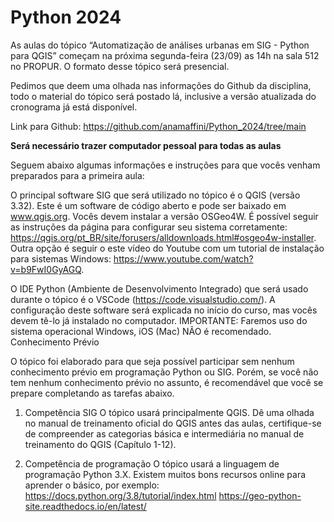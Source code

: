 # Python 2024

As aulas do tópico “Automatização de análises urbanas em SIG - Python para QGIS” começam na próxima segunda-feira (23/09) as 14h na sala 512 no PROPUR. O formato desse tópico será presencial.

Pedimos que deem uma olhada nas informações do Github da disciplina, todo o material do tópico será postado lá, inclusive a versão atualizada do cronograma já está disponível.

Link para Github: https://github.com/anamaffini/Python_2024/tree/main

**Será necessário trazer computador pessoal para todas as aulas**

Seguem abaixo algumas informações e instruções para que vocês venham preparados para a primeira aula:

O principal software SIG que será utilizado no tópico é o QGIS (versão 3.32). Este é um software de código aberto e pode ser baixado em www.qgis.org. Vocês devem instalar a versão OSGeo4W. É possível seguir as instruções da página para configurar seu sistema corretamente: https://qgis.org/pt_BR/site/forusers/alldownloads.html#osgeo4w-installer. Outra opção é seguir o este vídeo do Youtube com um tutorial de instalação para sistemas Windows: https://www.youtube.com/watch?v=b9FwI0GyAGQ.

O IDE Python (Ambiente de Desenvolvimento Integrado) que será usado durante o tópico é o VSCode (https://code.visualstudio.com/). A configuração deste software será explicada no início do curso, mas vocês devem tê-lo já instalado no computador. 
IMPORTANTE: Faremos uso do sistema operacional Windows, iOS (Mac) NÃO é recomendado.
Conhecimento Prévio


O tópico foi elaborado para que seja possível participar sem nenhum conhecimento prévio em programação Python ou SIG. Porém, se você não tem nenhum conhecimento prévio no assunto, é recomendável que você se prepare completando as tarefas abaixo.

1. Competência SIG
O tópico usará principalmente QGIS. Dê uma olhada no manual de treinamento oficial do QGIS antes das aulas, certifique-se de compreender as categorias básica e intermediária no manual de treinamento do QGIS (Capítulo 1-12).

2. Competência de programação
O tópico usará a linguagem de programação Python 3.X. Existem muitos bons recursos online para aprender o básico, por exemplo:
https://docs.python.org/3.8/tutorial/index.html
https://geo-python-site.readthedocs.io/en/latest/
